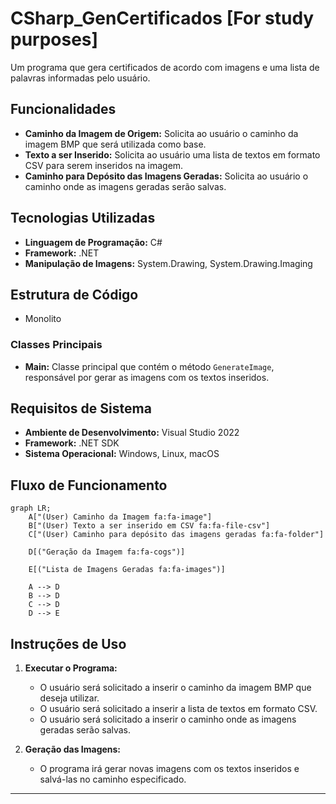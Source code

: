 # CSharp_GenCertificados [For study purposes]

Um programa que gera certificados de acordo com imagens e uma lista de palavras informadas pelo usuário.

## Funcionalidades

- **Caminho da Imagem de Origem:** Solicita ao usuário o caminho da imagem BMP que será utilizada como base.
- **Texto a ser Inserido:** Solicita ao usuário uma lista de textos em formato CSV para serem inseridos na imagem.
- **Caminho para Depósito das Imagens Geradas:** Solicita ao usuário o caminho onde as imagens geradas serão salvas.

## Tecnologias Utilizadas

- **Linguagem de Programação:** C#
- **Framework:** .NET
- **Manipulação de Imagens:** System.Drawing, System.Drawing.Imaging

## Estrutura de Código
- Monolito
  
### Classes Principais

- **Main:** Classe principal que contém o método `GenerateImage`, responsável por gerar as imagens com os textos inseridos.

## Requisitos de Sistema

- **Ambiente de Desenvolvimento:** Visual Studio 2022
- **Framework:** .NET SDK
- **Sistema Operacional:** Windows, Linux, macOS

## Fluxo de Funcionamento

```mermaid
graph LR;
    A["(User) Caminho da Imagem fa:fa-image"]
    B["(User) Texto a ser inserido em CSV fa:fa-file-csv"]
    C["(User) Caminho para depósito das imagens geradas fa:fa-folder"]
    
    D[("Geração da Imagem fa:fa-cogs")]

    E[("Lista de Imagens Geradas fa:fa-images")]

    A --> D
    B --> D
    C --> D
    D --> E
```

## Instruções de Uso

1. **Executar o Programa:**
   - O usuário será solicitado a inserir o caminho da imagem BMP que deseja utilizar.
   - O usuário será solicitado a inserir a lista de textos em formato CSV.
   - O usuário será solicitado a inserir o caminho onde as imagens geradas serão salvas.

2. **Geração das Imagens:**
   - O programa irá gerar novas imagens com os textos inseridos e salvá-las no caminho especificado.

---
